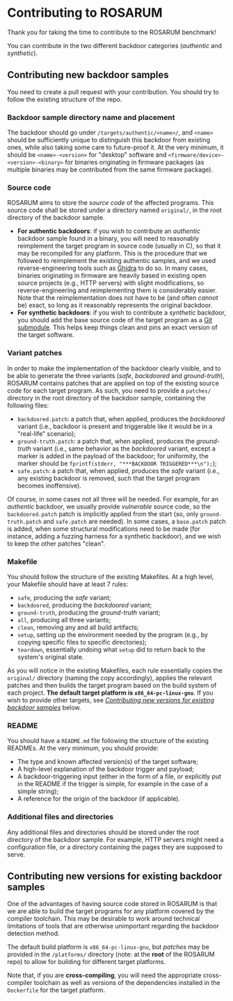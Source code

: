 # Contributing to ROSARUM
Thank you for taking the time to contribute to the ROSARUM benchmark!

You can contribute in the two different backdoor categories (_authentic_ and _synthetic_).


## Contributing new backdoor samples
You need to create a pull request with your contribution. You should try to follow the existing
structure of the repo.


### Backdoor sample directory name and placement
The backdoor should go under `/targets/authentic/<name>/`, and `<name>` should be sufficiently
unique to distinguish this backdoor from existing ones, while also taking some care to future-proof
it. At the very minimum, it should be `<name>-<version>` for "desktop" software and
`<firmware/device>-<version>-<binary>` for binaries originating in firmware packages (as multiple
binaries may be contributed from the same firmware package).


### Source code
ROSARUM aims to store the _source code_ of the affected programs. This source code shall be stored
under a directory named `original/`, in the root directory of the backdoor sample.
- **For authentic backdoors**: if you wish to contribute an _authentic_ backdoor sample found in
  a binary, you will need to reasonably reimplement the target program in source code (usually in
  C), so that it may be recompiled for any platform. This is the procedure that we followed to
  reimplement the existing authentic samples, and we used reverse-engineering tools such as
  [Ghidra](https://ghidra-sre.org/) to do so. In many cases, binaries originating in firmware are
  heavily based in existing open source projects (e.g., HTTP servers) with slight modifications, so
  reverse-engineering and reimplementing them is considerably easier. Note that the
  reimplementation does not have to be (and often _cannot_ be) exact, so long as it reasonably
  represents the original backdoor.
- **For synthetic backdoors**: if you wish to contribute a _synthetic_ backdoor, you should add
  the base source code of the target program as a
  [Git submodule](https://git-scm.com/book/en/v2/Git-Tools-Submodules). This helps keep things
  clean and pins an exact version of the target software.


### Variant patches
In order to make the implementation of the backdoor clearly visible, and to be able to generate
the three variants (_safe_, _backdoored_ and _ground-truth_), ROSARUM contains patches that are
applied on top of the existing source code for each target program. As such, you need to provide a
`patches/` directory in the root directory of the backdoor sample, containing the following files:
- `backdoored.patch`: a patch that, when applied, produces the _backdoored_ variant (i.e.,
  backdoor is present and triggerable like it would be in a "real-life" scenario);
- `ground-truth.patch`: a patch that, when applied, produces the _ground-truth_ variant (i.e.,
  same behavior as the _backdoored_ variant, except a marker is added in the payload of the
  backdoor; for uniformity, the marker should be `fprintf(stderr, "***BACKDOOR TRIGGERED***\n");`);
- `safe.patch`: a patch that, when applied, produces the _safe_ variant (i.e., any existing
  backdoor is removed, such that the target program becomes inoffensive).

Of course, in some cases not all three will be needed. For example, for an _authentic_ backdoor,
we usually provide _vulnerable_ source code, so the `backdoored.patch` patch is implicitly
applied from the start (so, only `ground-truth.patch` and `safe.patch` are needed). In some
cases, a `base.patch` patch is added, when some structural modifications need to be made (for
instance, adding a fuzzing harness for a synthetic backdoor), and we wish to keep the other
patches "clean".


### Makefile
You should follow the structure of the existing Makefiles. At a high level, your Makefile should
have at least 7 rules:
- `safe`, producing the _safe_ variant;
- `backdoored`, producing the _backdoored_ variant;
- `ground-truth`, producing the _ground-truth_ variant;
- `all`, producing all three variants;
- `clean`, removing any and all build artifacts;
- `setup`, setting up the environment needed by the program (e.g., by copying specific files to
  specific directories);
- `teardown`, essentially undoing what `setup` did to return back to the system's original state.

As you will notice in the existing Makefiles, each rule essentially copies the `original/`
directory (naming the copy accordingly), applies the relevant patches and then builds the target
program based on the build system of each project. **The default target platform is
`x86_64-pc-linux-gnu`**. If you wish to provide other targets, see [_Contributing new versions for
existing backdoor samples_](#contributing-new-versions-for-existing-backdoor-samples) below.


### README
You should have a `README.md` file following the structure of the existing READMEs. At the very
minimum, you should provide:
- The type and known affected version(s) of the target software;
- A high-level explanation of the backdoor trigger and payload;
- A backdoor-triggering input (either in the form of a file, or explicitly put in the README if the
  trigger is simple, for example in the case of a simple string);
- A reference for the origin of the backdoor (if applicable).


### Additional files and directories
Any additional files and directories should be stored under the root directory of the backdoor
sample. For example, HTTP servers might need a configuration file, or a directory containing the
pages they are supposed to serve.


## Contributing new versions for existing backdoor samples
One of the advantages of having source code stored in ROSARUM is that we are able to build the
target programs for any platform covered by the compiler toolchain. This may be desirable to work
around technical limitations of tools that are otherwise unimportant regarding the backdoor
detection method.

The default build platform is `x86_64-pc-linux-gnu`, but _patches_ may be provided in the
`/platforms/` directory (note: at the **root** of the ROSARUM repo) to allow for building for
different target platforms.

Note that, if you are **cross-compiling**, you will need the appropriate cross-compiler toolchain
as well as versions of the dependencies installed in the `Dockerfile` for the target platform.
